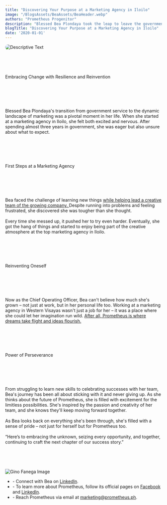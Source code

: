 ```yaml
---
title: "Discovering Your Purpose at a Marketing Agency in Iloilo"
image: "/BlogsAssets/BeaAssets/BeaHeader.webp"
authors: "Prometheus Progenitor"
description: "Blessed Bea Plondaya took the leap to leave the government for what would become Western Visayas' 1st full-service marketing agency."
blogTitle: "Discovering Your Purpose at a Marketing Agency in Iloilo"
date: '2020-01-01'
---
```


<div style="display: flex;
    flex-direction: column;
    gap: 4rem;">

  <img src="/BlogsAssets/BeaAssets/BeaHeader.webp" alt="Descriptive Text" style="border-radius: 15px;">

<p className="text-[#FFFFFF] text-[20px] sm:text-[35px] pb-5 pt-10 font-bold">
    Embracing Change with Resilience and Reinvention
</p>

<p className="text-[#FFFFFF] sm:text-[28px] pb-5  sm:pb-10 ">
     Blessed Bea Plondaya's transition from government service to the
              dynamic landscape of marketing was a pivotal moment in her life.
              When she started at a marketing agency in Iloilo, she felt both
              excited and nervous. After spending almost three years in
              government, she was eager but also unsure about what to expect.
</p>

<p className="text-[#FFFFFF] text-[17px] sm:text-[35px] pb-5  pt-10 font-bold ">
 First Steps at a Marketing Agency
</p>

<p className="text-[#FFFFFF] sm:text-[28px] pb-5  sm:pb-10">
              Bea faced the challenge of learning new things
              <a
                href="https://www.prometheus.ph/creativedirection"
                className="text-blue-500"
              >
                while helping lead a creative team of the growing company.
              </a>
              Despite running into problems and feeling frustrated, she
              discovered she was tougher than she thought. <br /> <br />
              Every time she messed up, it pushed her to try even harder.
              Eventually, she got the hang of things and started to enjoy being
              part of the creative atmosphere at the top marketing agency in
              Iloilo.
</p>

<p className="text-[#FFFFFF] text-[20px]  sm:text-[35px] pb-5  pt-10  font-bold ">
   Reinventing Oneself
</p>

<p className="text-[#FFFFFF] sm:text-[28px]  pb-10 ">
              Now as the Chief Operating Officer, Bea can't believe how much
              she's grown – not just at work, but in her personal life too.
              Working at a marketing agency in Western Visayas wasn't just a job
              for her – it was a place where she could let her imagination run
              wild.
              <a
                href="https://www.prometheus.ph/works"
                className="text-blue-500"
              >
                After all, Prometheus is where dreams take flight and ideas
                flourish.
              </a>
</p>

<p className="text-[#FFFFFF] text-[20px]  pb-5  pt-10  sm:text-[35px] font-bold">
 Power of Perseverance
</p>

<p className="text-[#FFFFFF] sm:text-[28px] pb-10 ">
              From struggling to learn new skills to celebrating successes with
              her team, Bea's journey has been all about sticking with it and
              never giving up. As she thinks about the future of Prometheus, she
              is filled with excitement for the limitless possibilities. She's
              inspired by the passion and creativity of her team, and she knows
              they'll keep moving forward together. <br /> <br /> As Bea looks
              back on everything she's been through, she's filled with a sense
              of pride – not just for herself but for Prometheus too. <br />
              <br />
              “Here’s to embracing the unknown, seizing every opportunity, and
              together, continuing to craft the next chapter of our success
              story.”
</p>



<div>
<div className="w-full pb-10  flex justify-center items-center ">
<img
              src="/BlogsAssets/BeaAssets/BeaFooter.webp"
              className="w-[700px] rounded-2xl pb-10"
              alt="Gino Fanega Image"
            />
</div>
  <ul className="text-[#FFFFFF]  sm:text-[15px] flex flex-col gap-5  ">
<li> -  Connect with Bea on <a href="https://www.linkedin.com/in/blessed-bea-plondaya-782a12220/" className="text-blue-500">LinkedIn</a>. </li>
<li> - To learn more about Prometheus, follow its official pages on <a href="https://www.facebook.com/PrometheusPr" className="text-blue-500">Facebook</a> and <a href="https://www.linkedin.com/company/prometheusph/" className="text-blue-500">LinkedIn</a>. </li>
<li> - Reach Prometheus via email at <a href="mailto:marketing@prometheus.ph" className="text-blue-500">marketing@prometheus.ph</a>.</li>

</ul>
<!-- <meta name="author" content="Prometheus" />
<meta name="publish_date" property="og:publish_date" content="2024-05-13"> -->
<div>

